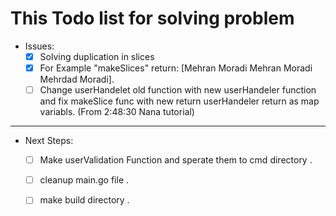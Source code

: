 # This Todo list for solving problem 
* Issues: 
    - [x] Solving duplication in slices 
    - [x] For Example "makeSlices" return:  [Mehran Moradi Mehran Moradi Mehrdad Moradi].
    - [ ] Change userHandelet old function with new userHandeler function and fix makeSlice func with new return userHandeler return as map variabls. (From 2:48:30 Nana tutorial)
    
---

* Next Steps: 
    - [ ] Make userValidation Function and sperate them to cmd directory . 
    - [ ] cleanup main.go file . 
    - [ ] make build directory .

